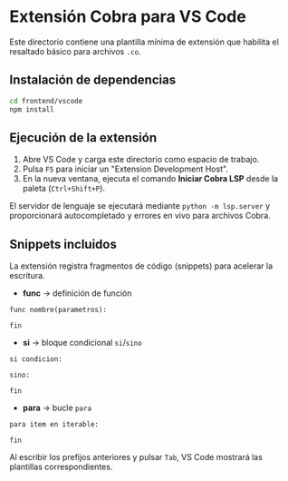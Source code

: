 # Extensión Cobra para VS Code

Este directorio contiene una plantilla mínima de extensión que habilita el resaltado básico para archivos `.co`.

## Instalación de dependencias

```bash
cd frontend/vscode
npm install
```

## Ejecución de la extensión

1. Abre VS Code y carga este directorio como espacio de trabajo.
2. Pulsa `F5` para iniciar un "Extension Development Host".
3. En la nueva ventana, ejecuta el comando **Iniciar Cobra LSP** desde la paleta (`Ctrl+Shift+P`).

El servidor de lenguaje se ejecutará mediante `python -m lsp.server` y proporcionará autocompletado y errores en vivo para archivos Cobra.

## Snippets incluidos

La extensión registra fragmentos de código (snippets) para acelerar la escritura.

- **func** &rarr; definición de función

```cobra
func nombre(parametros):
    
fin
```

- **si** &rarr; bloque condicional `si`/`sino`

```cobra
si condicion:
    
sino:
    
fin
```

- **para** &rarr; bucle `para`

```cobra
para item en iterable:
    
fin
```

Al escribir los prefijos anteriores y pulsar `Tab`, VS Code mostrará las plantillas correspondientes.
